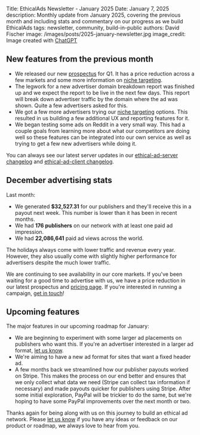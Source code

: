 Title: EthicalAds Newsletter - January 2025
Date: January 7, 2025
description: Monthly update from January 2025, covering the previous month and including stats and commentary on our progress as we build EthicalAds
tags: newsletter, community, build-in-public
authors: David Fischer
image: /images/posts/2025-january-newsletter.jpg
image_credit: <span>Image created with <a href="https://chatgpt.com/" title="A watercolor-style painting of a winter cityscape with a cyberpunk theme. The setting includes snow-covered streets, glowing neon digital billboards">ChatGPT</a></span>


## New features from the previous month

* We released our new
  [prospectus]({static}../prospectus/ethicalads-advertiser-prospectus.pdf)
  for Q1. It has a price reduction across a few markets and some more information on
  [niche targeting]({filename}../pages/niche-targeting.md).
* The legwork for a new advertiser domain breakdown report was finished up
  and we expect the report to be live in the next few days.
  This report will break down advertiser traffic
  by the domain where the ad was shown. Quite a few advertisers asked for this.
* We got a few more advertisers trying our [niche targeting]({filename}../pages/niche-targeting.md) options.
  This resulted in us building a few additional UX and reporting features for it.
* We began testing some ads on Reddit in a very small way.
  This had a couple goals from learning more about what our competitors are doing well
  so these features can be integrated into our own service
  as well as trying to get a few new advertisers while doing it.

You can always see our latest server updates in our
[ethical-ad-server changelog](https://ethical-ad-server.readthedocs.io/en/latest/developer/changelog.html)
and [ethical-ad-client changelog](https://ethical-ad-client.readthedocs.io/en/latest/changelog.html).


## December advertising stats

[comment]: https://server.ethicalads.io/publisher/all/report/?start_date=2024-12-01&end_date=2024-12-31

Last month:

* We generated **$32,527.31** for our publishers and they'll receive this in a payout next week.
  This number is lower than it has been in recent months.
* We had **176 publishers** on our network with at least one paid ad impression.
* We had **22,086,641** paid ad views across the world.

The holidays always come with lower traffic and revenue every year.
However, they also usually come with slightly higher performance for advertisers despite the much lower traffic.

We are continuing to see availability in our core markets.
If you've been waiting for a good time to advertise with us,
we have a price reduction
in our latest prospectus and [pricing page]({filename}../pages/advertisers-pricing.md).
If you're interested in running a campaign, [get in touch]({filename}../pages/advertisers.md#inbound-form)!


## Upcoming features

The major features in our upcoming roadmap for January:

* We are beginning to experiment with some larger ad placements on publishers who want this.
  If you're an advertiser interested in a larger ad format,
  [let us know]({filename}../pages/advertisers.md#inbound-form).
* We're aiming to have a new ad format for sites that want a fixed header ad.
* A few months back we streamlined how our publisher payouts worked on Stripe.
  This makes the process on our end better and ensures that we only collect what data we need
  (Stripe can collect tax information if necessary) and made payouts quicker for publishers using Stripe.
  After some initial exploration, PayPal will be trickier to do the same,
  but we're hoping to have some PayPal improvements over the next month or two.

Thanks again for being along with us on this journey to build an ethical ad network.
Please [let us know]({filename}../pages/contact.md) if you have any ideas or feedback on our product or roadmap,
we always love to hear from you.

